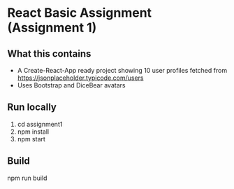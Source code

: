 # React Basic Assignment (Assignment 1)
## What this contains
- A Create-React-App ready project showing 10 user profiles fetched from https://jsonplaceholder.typicode.com/users
- Uses Bootstrap and DiceBear avatars
## Run locally
1. cd assignment1
2. npm install
3. npm start
## Build
npm run build
